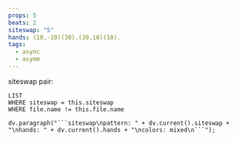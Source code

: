 ```yaml
---
props: 5
beats: 2
siteswap: "5"
hands: (10,-10)(30).(30,10)(10).
tags:
  - async
  - asymm
---
```


siteswap pair:
```dataview
LIST
WHERE siteswap = this.siteswap
WHERE file.name != this.file.name
```
```dataviewjs
dv.paragraph("```siteswap\npattern: " + dv.current().siteswap + "\nhands: " + dv.current().hands + "\ncolors: mixed\n```");
```
